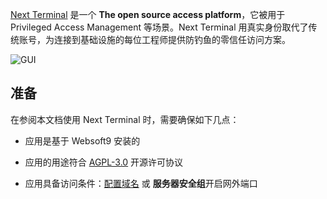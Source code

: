 [Next Terminal](https://next-terminal.typesafe.cn/) 是一个 **The open source access platform**，它被用于 Privileged Access Management  等场景。Next Terminal 用真实身份取代了传统账号，为连接到基础设施的每位工程师提供防钓鱼的零信任访问方案。


![GUI](https://libs.websoft9.com/Websoft9/DocsPicture/zh/nexterminal/nexterminal-gui-websoft9.png)


## 准备

在参阅本文档使用 Next Terminal 时，需要确保如下几点：

- 应用是基于 Websoft9 安装的

- 应用的用途符合 [AGPL-3.0](https://opensource.org/licenses/AGPL-3.0) 开源许可协议

- 应用具备访问条件：[配置域名](./guide/appsetdomain) 或 **服务器安全组**开启网外端口